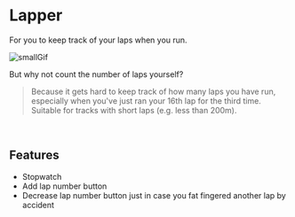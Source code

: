 # Lapper
For you to keep track of your laps when you run.

![smallGif](https://user-images.githubusercontent.com/61932721/180125478-4f506dd3-6081-4931-b412-8c4960153a5f.gif)




But why not count the number of laps yourself?
> Because it gets hard to keep track of how many laps you have run, especially when you've just ran your 16th lap for the third time. <br>
Suitable for tracks with short laps (e.g. less than 200m).
<br>

## Features
- Stopwatch
- Add lap number button
- Decrease lap number button just in case you fat fingered another lap by accident
